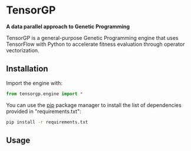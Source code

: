 # TensorGP
**A data parallel approach to Genetic Programming**

TensorGP is a general-purpose Genetic Programming engine that uses TensorFlow with Python to accelerate fitness evaluation through operator vectorization.

## Installation

Import the engine with:

```python
from tensorgp.engine import *
```

You can use the [pip](https://pip.pypa.io/en/stable/) package manager to install the list of dependencies provided in "requirements.txt":
```bash
pip install -r requirements.txt
```

## Usage
